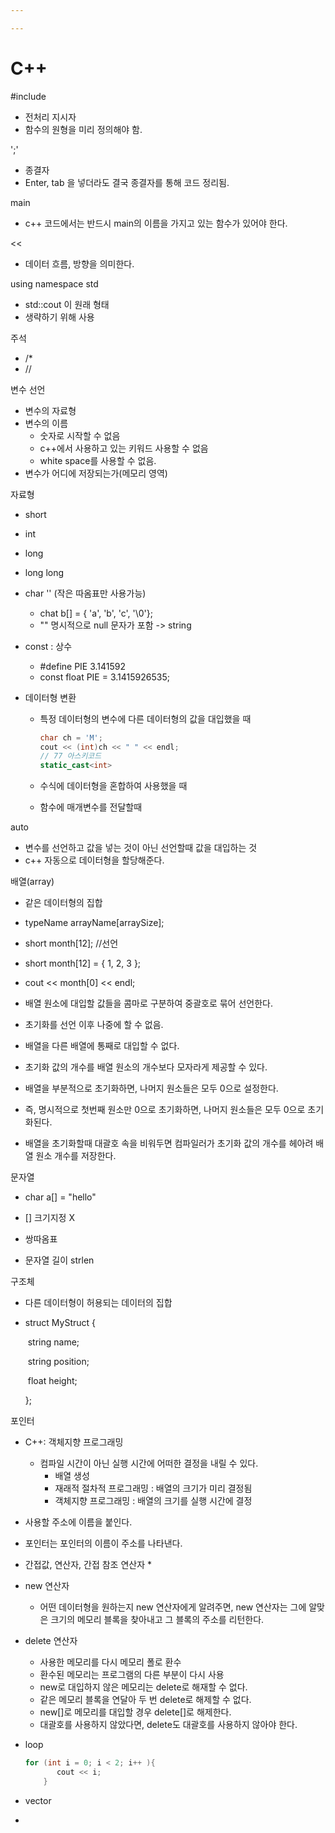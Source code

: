 ```yaml
---

---
```


# C++

#include

- 전처리 지시자
- 함수의 원형을 미리 정의해야 함.

';'

- 종결자
- Enter, tab 을 넣더라도 결국 종결자를 통해 코드 정리됨.

main

- c++ 코드에서는 반드시 main의 이름을 가지고 있는 함수가 있어야 한다.

<<

- 데이터 흐름, 방향을 의미한다.

using namespace std

- std::cout 이 원래 형태
- 생략하기 위해 사용

주석

- /* 
- //

변수 선언

- 변수의 자료형
- 변수의 이름
  - 숫자로 시작할 수 없음
  - c++에서 사용하고 있는 키워드 사용할 수 없음
  - white space를 사용할 수 없음.
- 변수가 어디에 저장되는가(메모리 영역)

자료형

- short
- int
- long
- long long
- char '' (작은 따옴표만 사용가능)
  - chat b[] = { 'a', 'b', 'c', '\0'};
  - "" 명시적으로 null 문자가 포함 -> string

- const : 상수

  - #define PIE 3.141592
  - const float PIE = 3.1415926535;

- 데이터형 변환

  - 특정 데이터형의 변수에 다른 데이터형의 값을 대입했을 때

    ```c++
    char ch = 'M';
    cout << (int)ch << " " << endl;
    // 77 아스키코드
    static_cast<int>
    ```

    

  - 수식에 데이터형을 혼합하여 사용했을 때

  - 함수에 매개변수를 전달할때

auto

- 변수를 선언하고 값을 넣는 것이 아닌 선언할때 값을 대입하는 것
- c++ 자동으로 데이터형을 할당해준다.

배열(array) 

- 같은 데이터형의 집합
- typeName arrayName[arraySize];
- short month[12]; //선언

- short month[12] = { 1, 2, 3 };
- cout << month[0] << endl;
- 배열 원소에 대입할 값들을 콤마로 구분하여 중괄호로 묶어 선언한다.
- 초기화를 선언 이후 나중에 할 수 없음.
- 배열을 다른 배열에 통째로 대입할 수 없다.
- 초기화 값의 개수를 배열 원소의 개수보다 모자라게 제공할 수 있다.
- 배열을 부분적으로 초기화하면, 나머지 원소들은 모두 0으로 설정한다.
- 즉, 명시적으로 첫번째 원소만 0으로 초기화하면, 나머지 원소들은 모두 0으로 초기화된다.
- 배열을 초기화할때 대괄호 속을 비워두면 컴파일러가 초기화 값의 개수를 헤아려 배열 원소 개수를 저장한다.

문자열

- char a[] = "hello"
- [] 크기지정 X
- 쌍따옴표

- 문자열 길이 strlen

구조체

- 다른 데이터형이 허용되는 데이터의 집합

- struct MyStruct 
  {

  ​	string name;

  ​	string position;

  ​    float height;

  };

포인터

- C++: 객체지향 프로그래밍
  - 컴파일 시간이 아닌 실행 시간에 어떠한 결정을 내릴 수 있다.
    - 배열 생성
    - 재래적 절차적 프로그래밍 : 배열의 크기가 미리 결정됨
    - 객체지향 프로그래밍 : 배열의 크기를 실행 시간에 결정
- 사용할 주소에 이름을 붙인다.
- 포인터는 포인터의 이름이 주소를 나타낸다.
- 간접값, 연산자, 간접 참조 연산자 *
- new 연산자
  - 어떤 데이터형을 원하는지 new 연산자에게 알려주면, new 연산자는 그에 알맞은 크기의 메모리 블록을 찾아내고 그 블록의 주소를 리턴한다.
- delete 연산자
  - 사용한 메모리를 다시 메모리 폴로 환수
  - 환수된 메모리는 프로그램의 다른 부분이 다시 사용
  - new로 대입하지 않은 메모리는 delete로 해재할 수 없다.
  - 같은 메모리 블록을 연달아 두 번 delete로 해제할 수 없다.
  - new[]로 메모리를 대입할 경우 delete[]로 해제한다.
  - 대괄호를 사용하지 않았다면, delete도 대괄호를 사용하지 않아야 한다.

- loop

  ```c++
  for (int i = 0; i < 2; i++ ){
         cout << i;
      }
  ```

- vector
- 